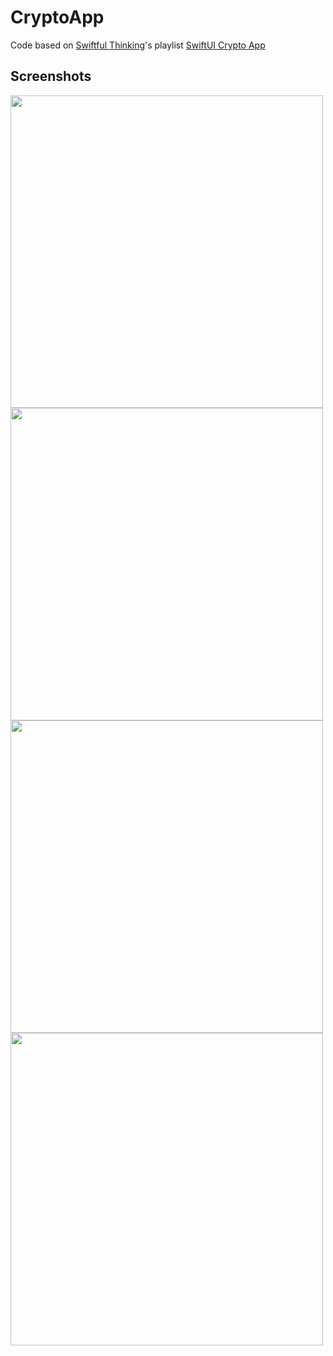 # CryptoApp

Code based on [Swiftful Thinking](https://www.youtube.com/channel/UCp25X4LzOLaksp5qY0YMUzg)'s playlist [SwiftUI Crypto App](https://www.youtube.com/watch?v=TTYKL6CfbSs&list=PLwvDm4Vfkdphbc3bgy_LpLRQ9DDfFGcFu)

## Screenshots

<img src="./Resources/21-0.png" height="500"> <img src="./Resources/21-1.png" height="500"> <img src="./Resources/21-2.png" height="500"> <img src="./Resources/21-3.png" height="500">
